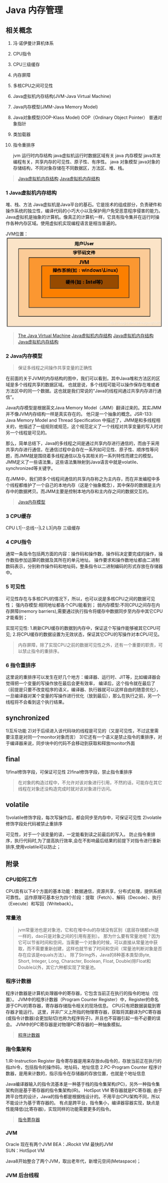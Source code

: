 # Java 内存管理

## 相关概念
1. 冯·诺伊曼计算机体系
2. CPU指令
3. CPU三级缓存
4. 内存屏障
5. 多核CPU之间可见性 
6. Java虚拟机内存结构(JVM-Java Virtual Machine)
7. Java内存模型(JMM-Java Memory Model)
8. Java对象模型(OOP-Klass Model)  OOP（Ordinary Object Pointer） 普通对象指针
9. 类加载器
10. 指令重排序


    jvm 运行时内存结构 java虚拟机运行时数据区域有关
    java 内存模型 java并发编程有关，共享内存的可见性、原子性、有序性。
    java 对象模型 java对象的存储结构，不同对象存储在不同数据区，方法区、堆、栈。

> [Java虚拟机内存结构](https://segmentfault.com/a/1190000020206676?utm_source=tag-newest)
> [Java虚拟机内存结构](https://blog.csdn.net/qq_36907589/article/details/80839385)

### 1 Java虚拟机内存结构
堆、栈、方法
Java虚拟机是Java平台的基石。它是技术的组成部分，负责硬件和操作系统的独立性，编译代码的小巧大小以及保护用户免受恶意程序侵害的能力。
Java虚拟机是抽象的计算机。像真正的计算机一样，它具有指令集并在运行时操作各种内存区域。使用虚拟机实现编程语言是相当普遍的。

JVM位置：
![binaryTree](../image/jvm-location.png "binaryTree")


> [The Java Virtual Machine](https://docs.oracle.com/javase/specs/jvms/se8/html/jvms-1.html#jvms-1.2)
> [Java虚拟机内存结构](https://www.cnblogs.com/aflyun/p/10575740.html)
> [Java虚拟机内存结构](https://www.jianshu.com/p/bf158fbb2432)
> [Java虚拟机内存结构](https://www.jianshu.com/p/76959115d486)
### 2 Java内存模型
> 保证多线程之间操作共享变量的正确性

在前面的关于JVM的内存结构的图中，我们可以看到，其中Java堆和方法区的区域是多个线程共享的数据区域。
也就是说，多个线程可能可以操作保存在堆或者方法区中的同一个数据。这也就是我们常说的“Java的线程间通过共享内存进行通信”。

Java内存模型是根据英文Java Memory Model（JMM）翻译过来的。其实JMM并不像JVM内存结构一样是真实存在的。
他只是一个抽象的概念。JSR-133: Java Memory Model and Thread Specification 中描述了，JMM是和多线程相关的，他描述了一组规则或规范，这个规范定义了一个线程对共享变量的写入时对另一个线程是可见的。

那么，简单总结下，Java的多线程之间是通过共享内存进行通信的，而由于采用共享内存进行通信，在通信过程中会存在一系列如可见性、原子性、顺序性等问题，而JMM就是围绕着多线程通信以及与其相关的一系列特性而建立的模型。
JMM定义了一些语法集，这些语法集映射到Java语言中就是volatile、synchronized等关键字。

在JMM中，我们把多个线程间通信的共享内存称之为主内存，而在并发编程中多个线程都维护了一个自己的本地内存（这是个抽象概念），其中保存的数据是主内存中的数据拷贝。而JMM主要是控制本地内存和主内存之间的数据交互的。

> [Java内存模型](https://www.jianshu.com/p/bf158fbb2432)

### 3 CPU缓存
CPU L1|--总线--|L2 L3|内存 三级缓存
### 4 CPU指令
通常一条指令包括两方面的内容：操作码和操作数，操作码决定要完成的操作，操作数指参加运算的数据及其所在的单元地址。
操作要求和操作数地址都由二进制数码表示，分别称作操作码和地址码，整条指令以二进制编码的形式存放在存储器中。
### 5 可见性
可见性存在与多核CPU的情况下，所以，也可以说是多核CPU之间的数据可见性；
强内存模型:相同地址都各个CPU能看到；
弱内存模型:不同CPU之间存在内存屏障(memory barriers),需要通过执行指令将缓存中数据同步至内存中其它CPU才能看到；

实现可见性:
1.刷新CPU缓存的数据到内存中，保证这个写操作能够被其它CPU可见;
2.将CPU缓存的数据设置为无效状态，保证其它CPU的写操作对本CPU可见。
> 内存屏障，除了实现CPU之前的数据可见性之外，还有一个重要的职责，可以禁止指令的重排序。
### 6 指令重排序
这里说的重排序可以发生在好几个地方：编译器、运行时、JIT等，比如编译器会觉得把一个变量的写操作放在最后会更有效率，
编译后，这个指令就在最后了（前提是只要不改变程序的语义，编译器、执行器就可以这样自由的随意优化），
一旦编译器对某个变量的写操作进行优化（放到最后），那么在执行之前，另一个线程将不会看到这个执行结果。

## synchronized
1)互斥功能
2)对于后续进入该代码块的线程是可见的（又是可见性，不过这里需要注意是对同一个monitor对象而言）
3)它还有一个语义是禁止指令的重排序，对于编译器来说，同步块中的代码不会移动到获取和释放monitor外面

## final
1)final修饰字段，可保证可见性
2)final修饰字段，禁止指令重排序

> 在对象的构造过程中，不允许对该对象进行引用，不然的话，可能存在其它线程在对象还没构造完成时就对该对象进行访问。
## volatile
1)volatile修饰字段，每次写操作后，都会同步至内存中，可保证可见性
2)volatile修饰字段处代码被禁止重排序

可见性，对于一个该变量的读，一定能看到读之前最后的写入。
防止指令重排序，执行代码时,为了提高执行效率,会在不影响最后结果的前提下对指令进行重新排序,使用volatile可以防止；


## 附录

### CPU如何工作
CPU具有以下4个方面的基本功能：数据通信，资源共享，分布式处理，提供系统可靠性。
运作原理可基本分为四个阶段：提取（Fetch）、解码（Decode）、执行（Execute）和写回（Writeback）。

### 常量池
>jvm常量池也是对象池，它和在堆中du的存储没有区别（底层存储都zhi是一样的，dao只是对象之间的引用有差别）。
>那为什么要有常量池呢？因为它可以节省时间和空间，当需要一个对象的时候，可以直接从常量池中获取，而不需要重新创建，这样也就节省了时间和空间（常量池判断对象是否存在应该是equals方法）。
 除了String外，Java的8种基本类型(Byte, Short, Integer, Long, Character, Boolean, Float, Double)除Float和Double以外，其它六种都实现了常量池。

### 程序计数器
程序计数器是计算机处理器中的寄存器，它包含当前正在执行的指令的地址（位置）。
JVM中的程序计数器（Program Counter Register）中，Register的命名源于CPU的寄存器，寄存器存储指令相关的现场信息。
CPU只有把数据装载到寄存器才能运行。
这里，并非广义上所指的物理寄存器，获取将其翻译为PC寄存器(或指令计数器)会更加贴切(也称为程序钩子)，并且也不容器引起一些不必要的误会。
JVM中的PC寄存器是对物理PC寄存器的一种抽象模拟。

> [程序计数器](https://www.cnblogs.com/niugang0920/p/12424671.html)

### 指令集架构
1.IR-Instruction Register
指令寄存器是用来存放du指令的，存放当前正在执行的指zhi令，包括指令的操作码，地址码，地址信息
2.PC-Program Counter
程序计数器，是用来计数的，指示指令在存储器的存放位置，也就是个地址信息

Java编译器输入的指令流基本是一种基于栈的指令集架构(PC)，另外一种指令集架构则是基于寄存器的指令集架构(IR)。
HotSpot VM 寄存器就是PC寄存器;
由于跨平台性的设计，Java的指令都是根据栈设计的。不用平台CPU架构不同，所以不能设计为基于寄存器的。
有点是跨平台，指令集小，编译器容器实现，缺点是性能降低(比寄存器)，实现同样的功能需要更多的指令。
> [指令寄存器](https://www.cnblogs.com/snow-man/p/10617230.html)

### JVM
Oracle 现在有两个JVM 
BEA：JRockit VM 最快的JVM   
SUN：HotSpot VM

Java8开始整合了两个JVM，取出老年代，新增元空间(Metaspace)；

### JVM 后台线程

